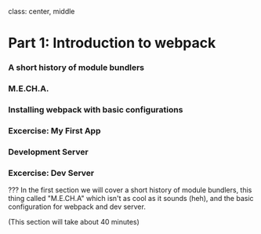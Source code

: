 class: center, middle

# Part 1: Introduction to webpack

### A short history of module bundlers
### M.E.CH.A.
### Installing webpack with basic configurations
### Excercise: My First App
### Development Server
### Excercise: Dev Server

???
In the first section we will cover a short history of module bundlers,
this thing called "M.E.CH.A" which isn't as cool as it sounds (heh), and the basic configuration
for webpack and dev server.

(This section will take about 40 minutes)

